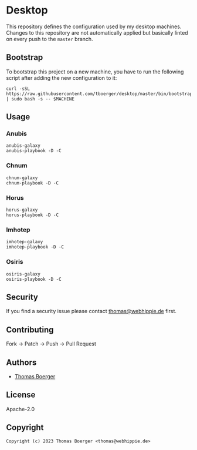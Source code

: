 # Desktop

This repository defines the configuration used by my desktop machines. Changes
to this repository are not automatically applied but basically linted on every
push to the `master` branch.

## Bootstrap

To bootstrap this project on a new machine, you have to run the following script
after adding the new configuration to it:

```console
curl -sSL https://raw.githubusercontent.com/tboerger/desktop/master/bin/bootstrap | sudo bash -s -- $MACHINE
```

## Usage

### Anubis

```console
anubis-galaxy
anubis-playbook -D -C
```

### Chnum

```console
chnum-galaxy
chnum-playbook -D -C
```

### Horus

```console
horus-galaxy
horus-playbook -D -C
```

### Imhotep

```console
imhotep-galaxy
imhotep-playbook -D -C
```

### Osiris

```console
osiris-galaxy
osiris-playbook -D -C
```

## Security

If you find a security issue please contact
[thomas@webhippie.de](mailto:thomas@webhippie.de) first.

## Contributing

Fork -> Patch -> Push -> Pull Request

## Authors

-   [Thomas Boerger](https://github.com/tboerger)

## License

Apache-2.0

## Copyright

```console
Copyright (c) 2023 Thomas Boerger <thomas@webhippie.de>
```
